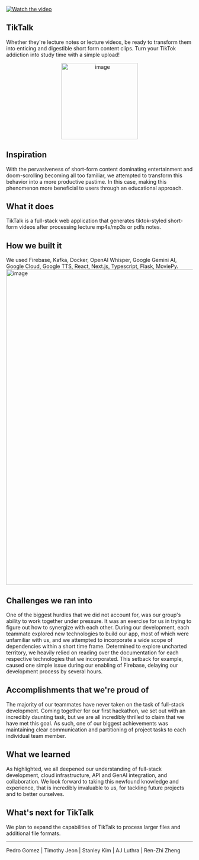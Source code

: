 [![Watch the video](https://img.youtube.com/vi/fv7-nhWqslg/maxresdefault.jpg)](https://youtu.be/fv7-nhWqslg)


## TikTalk
Whether they're lecture notes or lecture videos, be ready to transform them into enticing and digestible short form content clips. Turn your TikTok addiction into study time with a simple upload!

<p align="center">
  <img width="206" height="206" alt="image" src="https://github.com/user-attachments/assets/18d48adc-e589-4c33-a01e-ce5ea862fa1b" />
</p>


## Inspiration
With the pervasiveness of short-form content dominating entertainment and doom-scrolling becoming all too familiar, we attempted to transform this behavior into a more productive pastime. In this case, making this phenomenon more beneficial to users through an educational approach.

## What it does
TikTalk is a full-stack web application that generates tiktok-styled short-form videos after processing lecture mp4s/mp3s or pdfs notes. 

## How we built it
We used Firebase, Kafka, Docker, OpenAI Whisper, Google Gemini AI, Google Cloud, Google TTS, React, Next.js, Typescript, Flask, MoviePy.
<img width="1436" height="852" alt="image" src="https://github.com/user-attachments/assets/ef2ae342-3432-45ef-977b-e112ea2eaa9d" />

## Challenges we ran into
One of the biggest hurdles that we did not account for, was our group's ability to work together under pressure. It was an exercise for us in trying to figure out how to synergize with each other. 
During our development, each teammate explored new technologies to build our app, most of which were unfamiliar with us, and we attempted to incorporate a wide scope of dependencies within a short time frame. 
Determined to explore uncharted territory, we heavily relied on reading over the documentation for each respective technologies that we incorporated.
This setback for example, caused one simple issue during our enabling of Firebase, delaying our development process by several hours.

## Accomplishments that we're proud of
The majority of our teammates have never taken on the task of full-stack development. Coming together for our first hackathon, we set out with an incredibly daunting task, but we are all incredibly thrilled to claim that we have met this goal.
As such, one of our biggest achievements was maintaining clear communication and partitioning of project tasks to each individual team member.

## What we learned
As highlighted, we all deepened our understanding of full-stack development, cloud infrastructure, API and GenAI integration, and collaboration. We look forward to taking this newfound knowledge and experience, that is incredibly invaluable to us, for tackling future projects and to better ourselves.

## What's next for TikTalk
We plan to expand the capabilities of TikTalk to process larger files and additional file formats.


---
Pedro Gomez | Timothy Jeon | Stanley Kim | AJ Luthra | Ren-Zhi Zheng
